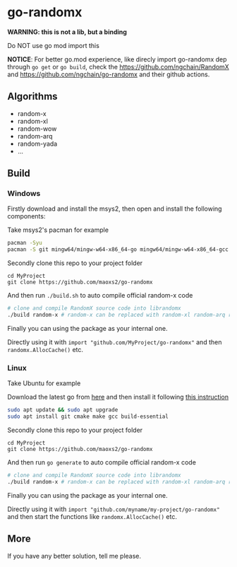 # go-randomx

**WARNING: this is not a lib, but a binding**

Do NOT use go mod import this

**NOTICE**: For better go.mod experience, like direcly import go-randomx dep through `go get` or `go build`, check the https://github.com/ngchain/RandomX and https://github.com/ngchain/go-randomx and their github actions.

## Algorithms

- random-x
- random-xl
- random-wow
- random-arq
- random-yada
- ...

## Build

### Windows

Firstly download and install the msys2, then open and install the following components:

Take msys2's pacman for example

```bash
pacman -Syu
pacman -S git mingw64/mingw-w64-x86_64-go mingw64/mingw-w64-x86_64-gcc mingw64/mingw-w64-x86_64-cmake mingw64/mingw-w64-x86_64-make
```

Secondly clone this repo to your project folder
```
cd MyProject
git clone https://github.com/maoxs2/go-randomx
```

And then run `./build.sh` to auto compile official random-x code 
```bash
# clone and compile RandomX source code into librandomx
./build random-x # random-x can be replaced with random-xl random-arq random-wow
```

Finally you can using the package as your internal one. 

Directly using it with `import "github.com/MyProject/go-randomx"` and then `randomx.AllocCache()` etc.

### Linux

Take Ubuntu for example 

Download the latest go from [here](https://golang.org/dl/) and then install it following [this instruction](https://golang.org/doc/install#tarball)

```bash
sudo apt update && sudo apt upgrade 
sudo apt install git cmake make gcc build-essential
```

Secondly clone this repo to your project folder

```
cd MyProject
git clone https://github.com/maoxs2/go-randomx
```

And then run `go generate` to auto compile official random-x code

```bash
# clone and compile RandomX source code into librandomx
./build random-x # random-x can be replaced with random-xl random-arq random-wow
```

Finally you can using the package as your internal one. 

Directly using it with `import "github.com/myname/my-project/go-randomx"` and then start the functions like `randomx.AllocCache()` etc.

## More

If you have any better solution, tell me please.
